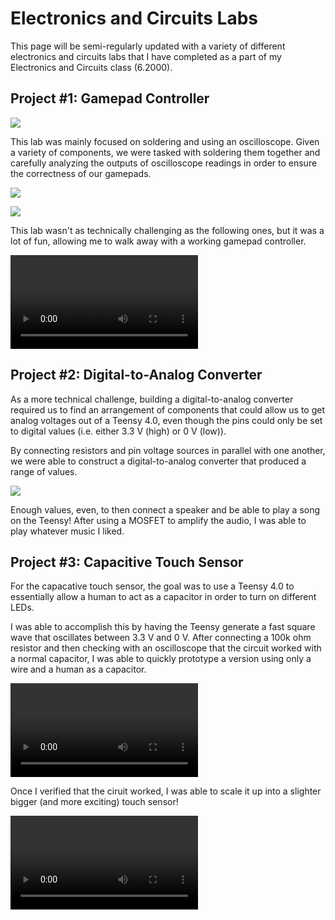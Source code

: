 # Electronics and Circuits Labs

This page will be semi-regularly updated with a variety of different electronics and circuits labs that I have completed as a part of my Electronics and Circuits class (6.2000).

## Project #1: Gamepad Controller

![](https://eden-hen.github.io/pages/EELabs/eelabs.jpg)

This lab was mainly focused on soldering and using an oscilloscope. Given a variety of components, we were tasked with soldering them together and carefully analyzing the outputs of oscilloscope readings in order to ensure the correctness of our gamepads.

![](https://eden-hen.github.io/pages/EELabs/gamepadbegin.jpg)

![](https://eden-hen.github.io/pages/EELabs/gamepadcheck.jpg)

This lab wasn't as technically challenging as the following ones, but it was a lot of fun, allowing me to walk away with a working gamepad controller.

![](https://eden-hen.github.io/pages/EELabs/finalgamepad.mp4)



## Project #2: Digital-to-Analog Converter

As a more technical challenge, building a digital-to-analog converter required us to find an arrangement of components that could allow us to get analog voltages out of a Teensy 4.0, even though the pins could only be set to digital values (i.e. either 3.3 V (high) or 0 V (low)).

By connecting resistors and pin voltage sources in parallel with one another, we were able to construct a digital-to-analog converter that produced a range of values.

![](https://eden-hen.github.io/pages/EELabs/dac.jpg)

Enough values, even, to then connect a speaker and be able to play a song on the Teensy! After using a MOSFET to amplify the audio, I was able to play whatever music I liked.



## Project #3: Capacitive Touch Sensor

For the capacative touch sensor, the goal was to use a Teensy 4.0 to essentially allow a human to act as a capacitor in order to turn on different LEDs.

I was able to accomplish this by having the Teensy generate a fast square wave that oscillates between 3.3 V and 0 V. After connecting a 100k ohm resistor and then checking with an oscilloscope that the circuit worked with a normal capacitor, I was able to quickly prototype a version using only a wire and a human as a capacitor.

![](https://eden-hen.github.io/pages/EELabs/touchwire.mp4)

Once I verified that the ciruit worked, I was able to scale it up into a  slighter bigger (and more exciting) touch sensor!

![](https://eden-hen.github.io/pages/EELabs/touchcapacitor.mp4)
